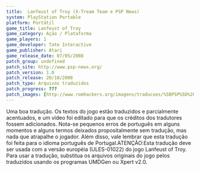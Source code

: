 ```yaml
---
title:  Lanfeust of Troy (X-Tream Team e PSP News)
system: PlayStation Portable
platform: Portátil
game_title: Lanfeust of Troy
game_category: Ação / Plataforma
game_players: 1
game_developer: Tate Interactive
game_publisher: Atari
game_release_date: 07/05/2008
patch_group: undefined
patch_site: http://www.psp-news.org/
patch_version: 1.0
patch_release: 20/10/2008
patch_type: Arquivos traduzidos
patch_progress: ???
patch_images: [http://www.romhackers.org/imagens/traducoes/%5BPSP%5D%20Lanfeust%20of%20Troy%20-%20X-Tream%20Team%20e%20PSP%20News%20-%201.jpg,http://www.romhackers.org/imagens/traducoes/%5BPSP%5D%20Lanfeust%20of%20Troy%20-%20X-Tream%20Team%20e%20PSP%20News%20-%202.jpg,http://www.romhackers.org/imagens/traducoes/%5BPSP%5D%20Lanfeust%20of%20Troy%20-%20X-Tream%20Team%20e%20PSP%20News%20-%203.jpg]
---
```

Uma boa tradução. Os textos do jogo estão traduzidos e parcialmente acentuados, e um vídeo foi editado para que os créditos dos tradutores fossem adicionados. Nota-se pequenos erros de português em alguns momentos e alguns termos deixados propositalmente sem tradução, mas nada que atrapalhe o jogador. Além disso, vale lembrar que esta tradução foi feita para o idioma português de Portugal.ATENÇÃO:Esta tradução deve ser usada com a versão européia (ULES-01022) do jogo Lanfeust of Troy. Para usar a tradução, substitua os arquivos originais do jogo pelos traduzidos usando os programas UMDGen ou Xpert v2.0.